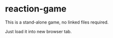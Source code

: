 # reaction-game

This is a stand-alone game, no linked files required.

Just load it into new browser tab.

